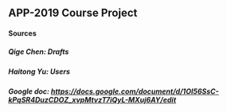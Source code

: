 ## APP-2019 Course Project

#### Sources

##### Qige Chen: Drafts

##### Haitong Yu: Users

##### Google doc: https://docs.google.com/document/d/1Ol56SsC-kPqSR4DuzCDOZ_xvpMtvzT7iQyL-MXuj6AY/edit

